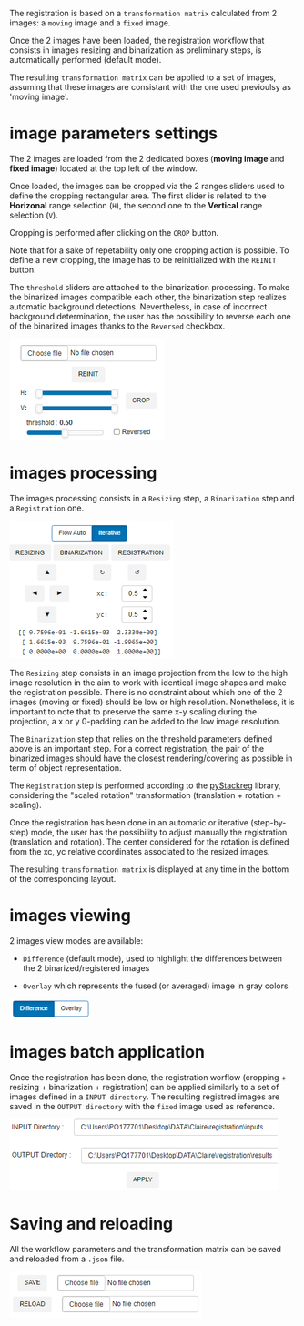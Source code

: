 The registration is based on a `transformation matrix` calculated from 2 images: a ``moving`` image and a ``fixed`` image.

Once the 2 images have been loaded, the registration workflow that consists in images resizing and binarization as preliminary steps, is automatically performed (default mode).

The resulting `transformation matrix` can be applied to a set of images, assuming that these images are consistant with the one used previoulsy as 'moving image'.


# image parameters settings

The 2 images are loaded from the 2 dedicated boxes (**moving image** and **fixed image**) located at the top left of the window.

Once loaded, the images can be cropped via the 2 ranges sliders used to define the cropping rectangular area. 
The first slider is related to the **Horizonal** range selection (`H`), the second one to the **Vertical** range selection (`V`). 

Cropping is performed after clicking on the `CROP` button.

Note that for a sake of repetability only one cropping action is possible. To define a new cropping, the image has to be reinitialized with the `REINIT` button.

The `threshold` sliders are attached to the binarization processing. 
To make the binarized images compatible each other, the binarization step realizes automatic background detections. Nevertheless, in case of incorrect background determination, the user has the possibility to reverse each one of the binarized images thanks to the `Reversed` checkbox.

![](_static/image_settings.png)


# images processing

The images processing consists in a `Resizing` step, a `Binarization` step and a `Registration` one.

![](_static/images_processing.png)


The `Resizing` step consists in an image projection from the low to the high image resolution in the aim to work with identical image shapes and make the registration possible. There is no constraint about which one of the 2 images (moving or fixed) should be low or high resolution. 
Nonetheless, it is important to note that to preserve the same x-y scaling during the projection, a x or y 0-padding can be added to the low image resolution.

The `Binarization` step that relies on the threshold parameters defined above is an important step. For a correct registration, the pair of the binarized images should have the closest rendering/covering as possible in term of object representation.

The `Registration` step is performed according to the [pyStackreg](https://pystackreg.readthedocs.io/en/latest/readme.html) library, considering the "scaled rotation" transformation (translation + rotation + scaling).

Once the registration has been done in an automatic or iterative (step-by-step) mode, the user has the possibility to adjust manually the registration (translation and rotation). The center considered for the rotation is defined from the xc, yc relative coordinates associated to the resized images.

The resulting `transformation matrix` is displayed at any time in the bottom of the corresponding layout.


# images viewing

2 images view modes are available:

- `Difference` (default mode), used to highlight the differences between the 2 binarized/registered images

- `Overlay` which represents the fused (or averaged) image in gray colors

![](_static/view_mode.png)


# images batch application

Once the registration has been done, the registration worflow (cropping + resizing + binarization + registration) can be applied similarly to a set of images defined in a `INPUT directory`. The resulting registred images are saved in the `OUTPUT directory` with the ``fixed`` image used as reference.

![](_static/apply.png)


# Saving and reloading

All the workflow parameters and the transformation matrix can be saved and reloaded from  a `.json` file.

![](_static/save_reload.png)
